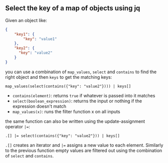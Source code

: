 ## Select the key of a map of objects using jq

Given an object like:

```json
{
    "key1": {
        "key": "value1"
    },
    "key2": {
      "key": "value2"
    }
}
```

you can use a combination of `map_values`, `select` and `contains` to find the right object and then `keys` to get the matching keys:

```
map_values(select(contains({"key": "value2"}))) | keys[]
```

* `contains(element)`: returns `true` if whatever is passed into it matches
* `select(boolean_expression)`: returns the input or nothing if the expression doesn't match
* `map_values(x)`: runs the filter function x on all inputs

the same function can also be written using the update-assignment operator `|=`:

```
.[] |= select(contains({"key": "value2"})) | keys[]
```

`.[]` creates an iterator and `|=` assigns a new value to each element. Similarly to the previous function empty values are filtered out using the combination of `select` and `contains`.